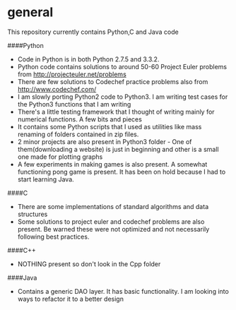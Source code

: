 general
=======
This repository currently contains Python,C and Java code

####Python
- Code in Python is in both Python 2.7.5 and 3.3.2.
- Python code contains solutions to around 50-60 Project Euler problems from http://projecteuler.net/problems
- There are few solutions to Codechef practice problems also from http://www.codechef.com/
- I am slowly porting Python2 code to Python3. I am writing test cases for the Python3 functions that I am writing
- There's a little testing framework that I thought of writing mainly for numerical functions. A few bits and pieces
- It contains some Python scripts that I used as utilities like mass renaming of folders contained in zip files.
- 2 minor projects are also present in Python3 folder - One of them(downloading a website) is just in beginning and other is a small one made for plotting graphs
- A few experiments in making games is also present. A somewhat functioning pong game is present. It has been on hold because I had to start learning Java.

####C
- There are some implementations of standard algorithms and data structures
- Some solutions to project euler and codechef problems are also present. Be warned these were not optimized and not necessarily following best practices.

####C++
- NOTHING present so don't look in the Cpp folder

####Java
- Contains a generic DAO layer. It has basic functionality. I am looking into ways to refactor it to a better design